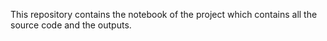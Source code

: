 This repository contains the notebook of the project which contains all the source code and the outputs.
